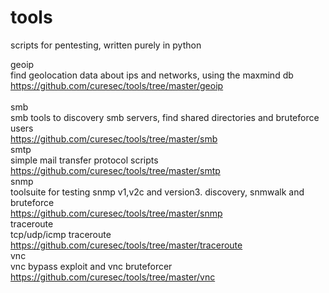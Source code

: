 # tools
scripts for pentesting, written purely in python

geoip<br>
find geolocation data about ips and networks, using the maxmind db<br>
https://github.com/curesec/tools/tree/master/geoip<br>
<br>
smb<br>
smb tools to discovery smb servers, find shared directories and bruteforce users<br>
https://github.com/curesec/tools/tree/master/smb<br>
smtp<br>
simple mail transfer protocol scripts<br>
https://github.com/curesec/tools/tree/master/smtp<br>
snmp<br>
toolsuite for testing snmp v1,v2c and version3. discovery, snmwalk and bruteforce<br>
https://github.com/curesec/tools/tree/master/snmp<br>
traceroute<br>
tcp/udp/icmp traceroute<br>
https://github.com/curesec/tools/tree/master/traceroute<br>
vnc<br>
vnc bypass exploit and vnc bruteforcer
https://github.com/curesec/tools/tree/master/vnc<br>
